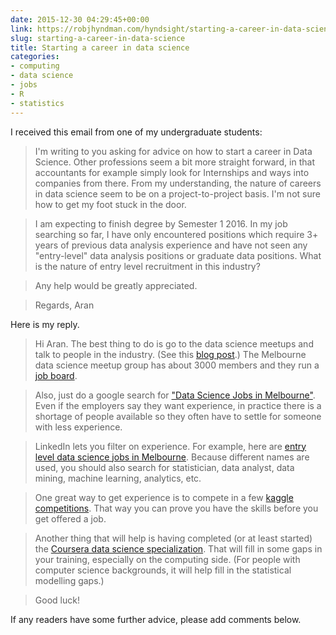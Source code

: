 ```yaml
---
date: 2015-12-30 04:29:45+00:00
link: https://robjhyndman.com/hyndsight/starting-a-career-in-data-science/
slug: starting-a-career-in-data-science
title: Starting a career in data science
categories:
- computing
- data science
- jobs
- R
- statistics
---
```


I received this email from one of my undergraduate students:

>I'm writing to you asking for advice on how to start a career in Data Science. Other professions seem a bit more straight forward, in that accountants for example simply look for Internships and ways into companies from there. From my understanding, the nature of careers in data science seem to be on a project-to-project basis. I'm not sure how to get my foot stuck in the door.

>I am expecting to finish degree by Semester 1 2016. In my job searching so far, I have only encountered positions which require 3+ years of previous data analysis experience and have not seen any "entry-level" data analysis positions or graduate data positions. What is the nature of entry level recruitment in this industry?

>Any help would be greatly appreciated.

>Regards,
>Aran

<!-- more -->

Here is my reply.

>Hi Aran. The best thing to do is go to the data science meetups and talk to people in the industry. (See this [blog post](https://robjhyndman.com/hyndsight/connect-with-local-employers/).) The Melbourne data science meetup group has about 3000 members and they run a [job board](http://www.meetup.com/Data-Science-Melbourne/messages/boards/forum/20509896).

>Also, just do a google search for ["Data Science Jobs in Melbourne"](https://www.google.com.au/search?q=data+science+jobs+in+melbourne). Even if the employers say they want experience, in practice there is a shortage of people available so they often have to settle for someone with less experience.

>LinkedIn lets you filter on experience. For example, here are [entry level data science jobs in Melbourne](https://www.linkedin.com/jobs/search?keywords=Data+Scientist&locationId=au%3A4900&f_E=2&trk=jobs_jserp_facet_exp). Because different names are used, you should also search for statistician, data analyst, data mining, machine learning, analytics, etc.

>One great way to get experience is to compete in a few [kaggle competitions](https://www.kaggle.com/competitions). That way you can prove you have the skills before you get offered a job.

>Another thing that will help is having completed (or at least started) the [Coursera data science specialization](https://www.coursera.org/specializations/jhu-data-science). That will fill in some gaps in your training, especially on the computing side. (For people with computer science backgrounds, it will help fill in the statistical modelling gaps.)

>Good luck!


If any readers have some further advice, please add comments below.
